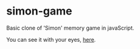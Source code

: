 # simon-game

Basic clone of 'Simon' memory game in javaScript.

You can see it with your eyes, [here](http://tommypyatt.github.io/simon-game).
